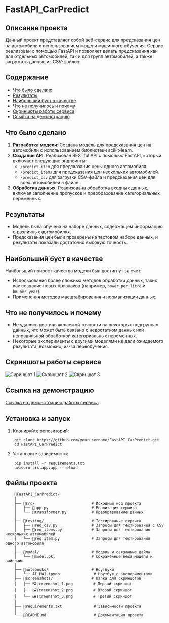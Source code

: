 # FastAPI_CarPredict

## Описание проекта
Данный проект представляет собой веб-сервис для предсказания цен на автомобили с использованием модели машинного обучения. Сервис реализован с помощью FastAPI и позволяет делать предсказания как для отдельных автомобилей, так и для групп автомобилей, а также загружать данные из CSV-файлов.

## Содержание
- [Что было сделано](#что-было-сделано)
- [Результаты](#результаты)
- [Наибольший буст в качестве](#наибольший-буст-в-качестве)
- [Что не получилось и почему](#что-не-получилось-и-почему)
- [Скриншоты работы сервиса](#скриншоты-работы-сервиса)
- [Ссылка на демонстрацию](#ссылка-на-демонстрацию)

## Что было сделано
1. **Разработка модели**: Создана модель для предсказания цен на автомобили с использованием библиотеки scikit-learn.
2. **Создание API**: Реализован RESTful API с помощью FastAPI, который включает следующие эндпоинты:
   - `/predict_item` для предсказания цены одного автомобиля.
   - `/predict_items` для предсказания цен нескольких автомобилей.
   - `/predict_csv` для загрузки CSV-файла и предсказания цен для всех автомобилей в файле.
3. **Обработка данных**: Реализована обработка входных данных, включая заполнение пропусков и преобразование категориальных переменных.

## Результаты
- Модель была обучена на наборе данных, содержащем информацию о различных автомобилях.
- Предсказания цен были проверены на тестовом наборе данных, и результаты показали достаточно высокую точность.

## Наибольший буст в качестве
Наибольший прирост качества модели был достигнут за счет:
- Использования более сложных методов обработки данных, таких как создание новых признаков (например, `power_per_litre` и `km_per_year`).
- Применения методов масштабирования и нормализации данных.

## Что не получилось и почему
- Не удалось достичь желаемой точности на некоторых подгруппах данных, что может быть связано с недостатком данных или неправильной обработкой категориальных переменных.
- Некоторые эксперименты с другими моделями не дали ожидаемого результата, возможно, из-за переобучения.

## Скриншоты работы сервиса
![Скриншот 1]([screenshots/screenshot_1.png](https://github.com/NasPozd/FastAPI_CarPredict/blob/main/screenshots/screenshots_3.png))
![Скриншот 2]([screenshots/screenshot_2.png](https://github.com/NasPozd/FastAPI_CarPredict/blob/main/screenshots/screenshots_2.png))
![Скриншот 3]([screenshots/screenshot_3.png](https://github.com/NasPozd/FastAPI_CarPredict/blob/main/screenshots/screenshots_3.png))

## Ссылка на демонстрацию
[Ссылка на демонстрацию работы сервиса](https://drive.google.com/drive/folders/17ioTI6RW1kuK-t32YTfIlhxG8Q9OR7_F?usp=sharing)

## Установка и запуск
1. Клонируйте репозиторий:
```
    git clone https://github.com/yourusername/FastAPI_CarPredict.git
    cd FastAPI_CarPredict
```

2. Установите зависимости:
```
    pip install -r requirements.txt
    uvicorn src.app:app --reload
```

## Файлы проекта
```
    📁FastAPI_CarPredict/
    │
    ├── 📁src/                         # Исходный код проекта
    │   ├── 📄app.py                   # Реализация сервиса
    │   └── 📄transformer.py           # Преобразование данных
    │
    ├── 📁testing/                     # Тестирование сервиса
    │   ├── 📄req_csv.py               # Запросы для тестирования с CSV
    │   ├── 📄req_items.py             # Запросы для тестирования нескольких автомобилей
    │   └── 📄req_item.py              # Запросы для тестирования одного автомобиля
    │
    ├── 📁model/                       # Модель и связанные файлы
    │   └── 📄model.pkl                # Сохранённые веса модели и пайплайн
    │
    ├── 📁notebooks/                   # Ноутбуки
    │   └── AI_HW1.ipynb               # Ноутбук с экспериментами
    ├── 📁screenshots/                 # Папка для скриншотов
    │   ├── 🖼️screenshot_1.png         # Первый скриншот
    │   ├── 🖼️screenshot_2.png         # Второй скриншот
    │   └── 🖼️screenshot_3.png         # Третий скриншот
    │
    ├── 📄requirements.txt              # Зависимости проекта
    │
    └── 📄README.md                     # Документация проекта
```
